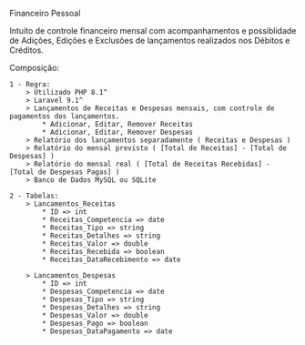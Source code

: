Financeiro Pessoal

Intuíto de controle financeiro mensal com acompanhamentos e possiblidade de Adições, Edições e Exclusões de lançamentos realizados nos Débitos e Créditos.

Composição: 

    1 - Regra:
        > Utilizado PHP 8.1^
        > Laravel 9.1^
        > Lançamentos de Receitas e Despesas mensais, com controle de pagamentos dos lançamentos.
            * Adicionar, Editar, Remover Receitas
            * Adicionar, Editar, Remover Despesas
        > Relatório dos lançamentos separadamente ( Receitas e Despesas )
        > Relatório do mensal previsto ( [Total de Receitas] - [Total de Despesas] )
        > Relatório do mensal real ( [Total de Receitas Recebidas] - [Total de Despesas Pagas] )
        > Banco de Dados MySQL ou SQLite

    2 - Tabelas: 
        > Lancamentos_Receitas
            * ID => int
            * Receitas_Competencia => date 
            * Receitas_Tipo => string
            * Receitas_Detalhes => string
            * Receitas_Valor => double 
            * Receitas_Recebida => boolean
            * Receitas_DataRecebimento => date

        > Lancamentos_Despesas
            * ID => int
            * Despesas_Competencia => date
            * Despesas_Tipo => string
            * Despesas_Detalhes => string
            * Despesas_Valor => double 
            * Despesas_Pago => boolean
            * Despesas_DataPagamento => date